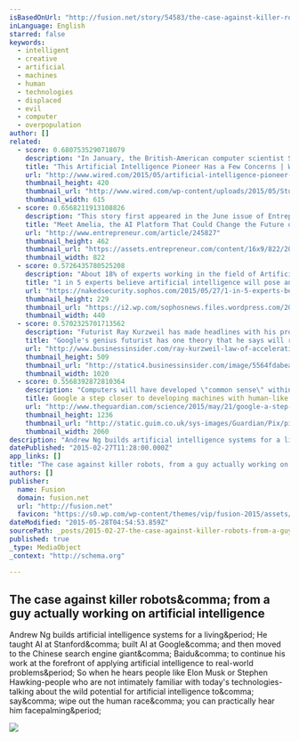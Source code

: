 ```yaml
---
isBasedOnUrl: "http://fusion.net/story/54583/the-case-against-killer-robots-from-a-guy-actually-building-ai/"
inLanguage: English
starred: false
keywords:
  - intelligent
  - creative
  - artificial
  - machines
  - human
  - technologies
  - displaced
  - evil
  - computer
  - overpopulation
author: []
related:
  - score: 0.6807535290718079
    description: "In January, the British-American computer scientist Stuart Russell drafted and became the first signatory of an open letter calling for researchers to look beyond the goal of merely making artificial intelligence more powerful. \"We recommend expanded research aimed at ensuring that increasingly capable AI systems are robust and beneficial,\" the letter states."
    title: "This Artificial Intelligence Pioneer Has a Few Concerns | WIRED"
    url: "http://www.wired.com/2015/05/artificial-intelligence-pioneer-concerns/"
    thumbnail_height: 420
    thumbnail_url: "http://www.wired.com/wp-content/uploads/2015/05/StuartRussell_615x410_v2.jpg"
    thumbnail_width: 615
  - score: 0.6568211913108826
    description: "This story first appeared in the June issue of Entrepreneur . To receive the magazine, click here to subscribe. Her name is Amelia, and she is the complete package: smart, sophisticated, industrious and loyal. No wonder her boss, Chetan Dube, can't get her out of his head."
    title: "Meet Amelia, the AI Platform That Could Change the Future of IT"
    url: "http://www.entrepreneur.com/article/245827"
    thumbnail_height: 462
    thumbnail_url: "https://assets.entrepreneur.com/content/16x9/822/20150504213407-chetan-dube-ipsoft.jpeg"
    thumbnail_width: 822
  - score: 0.5726435780525208
    description: "About 18% of experts working in the field of Artificial Intelligence (AI) believe that AI will one day pose an 'existential threat' to humanity, according to a report from Oxford University. The possibility that AI might be our ultimate undoing has been a hot topic of late, with doom-laden remarks from people like Elon Musk, Bill Gates and Stephen Hawking widely reported."
    title: "1 in 5 experts believe artificial intelligence will pose an 'existential threat'"
    url: "https://nakedsecurity.sophos.com/2015/05/27/1-in-5-experts-believe-artificial-intelligence-will-pose-an-existential-threat/"
    thumbnail_height: 229
    thumbnail_url: "https://i2.wp.com/sophosnews.files.wordpress.com/2015/05/shutterstock_176884436.jpg?fit=440%2C330"
    thumbnail_width: 440
  - score: 0.5702325701713562
    description: "Futurist Ray Kurzweil has made headlines with his provocative yet often accurate predictions, like that a computer would beat a human in chess ( already happened) or that self-driving cars would take us everywhere ( starting to happen). But, to paraphrase fellow futurist Peter Diamandis, Kurzweil's brilliance isn't in the predictions themselves."
    title: "Google's genius futurist has one theory that he says will rule the future - and it's a little terrifying"
    url: "http://www.businessinsider.com/ray-kurzweil-law-of-accelerating-returns-2015-5"
    thumbnail_height: 509
    thumbnail_url: "http://static4.businessinsider.com/image/5564fdabeab8ea433ec13816/googles-genius-futurist-has-one-theory-that-he-says-will-rule-the-future--and-its-a-little-terrifying.jpg"
    thumbnail_width: 1020
  - score: 0.5568392872810364
    description: "Computers will have developed \"common sense\" within a decade and we could be counting them among our friends not long afterwards, one of the world's leading AI scientists has predicted. Professor Geoff Hinton, who was hired by Google two years ago to help develop intelligent operating systems, said that the company is on the brink of developing algorithms with the capacity for logic, natural conversation and even flirtation."
    title: Google a step closer to developing machines with human-like intelligence
    url: "http://www.theguardian.com/science/2015/may/21/google-a-step-closer-to-developing-machines-with-human-like-intelligence"
    thumbnail_height: 1236
    thumbnail_url: "http://static.guim.co.uk/sys-images/Guardian/Pix/pictures/2015/5/21/1432228696621/6e530dde-0b11-432e-beb5-9c45df8f9291-2060x1236.jpeg"
    thumbnail_width: 2060
description: "Andrew Ng builds artificial intelligence systems for a living. He taught AI at Stanford, built AI at Google, and then moved to the Chinese search engine giant, Baidu, to continue his work at the forefront of applying artificial intelligence to real-world problems. So when he hears people like Elon Musk or Stephen Hawking-people who are not intimately familiar with today's technologies-talking about the wild potential for artificial intelligence to, say, wipe out the human race, you can practically hear him facepalming."
datePublished: "2015-02-27T11:28:00.000Z"
app_links: []
title: "The case against killer robots, from a guy actually working on artificial intelligence"
authors: []
publisher:
  name: Fusion
  domain: fusion.net
  url: "http://fusion.net"
  favicon: "https://s0.wp.com/wp-content/themes/vip/fusion-2015/assets/images/favicons/favicon.ico"
dateModified: "2015-05-28T04:54:53.859Z"
sourcePath: _posts/2015-02-27-the-case-against-killer-robots-from-a-guy-actually-working.md
published: true
_type: MediaObject
_context: "http://schema.org"

---
```

<article style=""><h1>The case against killer robots&amp;comma; from a guy actually working on artificial intelligence</h1><p>Andrew Ng builds artificial intelligence systems for a living&amp;period; He taught AI at Stanford&amp;comma; built AI at Google&amp;comma; and then moved to the Chinese search engine giant&amp;comma; Baidu&amp;comma; to continue his work at the forefront of applying artificial intelligence to real-world problems&amp;period; So when he hears people like Elon Musk or Stephen Hawking-people who are not intimately familiar with today's technologies-talking about the wild potential for artificial intelligence to&amp;comma; say&amp;comma; wipe out the human race&amp;comma; you can practically hear him facepalming&amp;period;</p><img src="https://fusiondotnet.files.wordpress.com/2015/02/unnamed-11.gif?w=1200&amp;h=630&amp;crop=1" /></article>